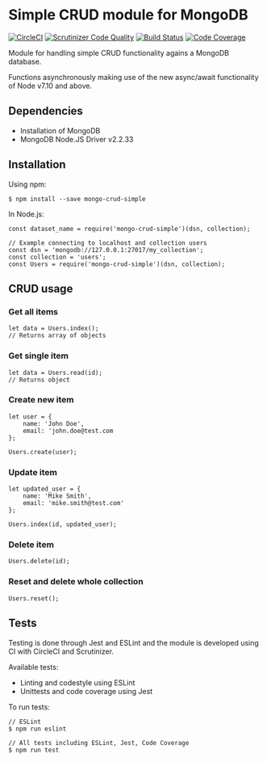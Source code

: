 # Simple CRUD module for MongoDB

[![CircleCI](https://circleci.com/gh/almrooth/mongo-crud-simple.svg?style=svg)](https://circleci.com/gh/almrooth/mongo-crud-simple)
[![Scrutinizer Code Quality](https://scrutinizer-ci.com/g/almrooth/mongo-crud-simple/badges/quality-score.png?b=master)](https://scrutinizer-ci.com/g/almrooth/mongo-crud-simple/?branch=master)
[![Build Status](https://scrutinizer-ci.com/g/almrooth/mongo-crud-simple/badges/build.png?b=master)](https://scrutinizer-ci.com/g/almrooth/mongo-crud-simple/build-status/master)
[![Code Coverage](https://scrutinizer-ci.com/g/almrooth/mongo-crud-simple/badges/coverage.png?b=master)](https://scrutinizer-ci.com/g/almrooth/mongo-crud-simple/?branch=master)

Module for handling simple CRUD functionality agains a MongoDB database.

Functions asynchronously making use of the new async/await functionality of Node v7.10 and above.

## Dependencies

* Installation of MongoDB
* MongoDB Node.JS Driver v2.2.33

## Installation

Using npm:

```
$ npm install --save mongo-crud-simple
```

In Node.js:

```
const dataset_name = require('mongo-crud-simple')(dsn, collection);

// Example connecting to localhost and collection users
const dsn = 'mongodb://127.0.0.1:27017/my_collection';
const collection = 'users';
const Users = require('mongo-crud-simple')(dsn, collection);
```

## CRUD usage

### Get all items

```
let data = Users.index();
// Returns array of objects
```

### Get single item

```
let data = Users.read(id);
// Returns object
```

### Create new item

```
let user = {
    name: 'John Doe',
    email: 'john.doe@test.com
};

Users.create(user);
```

### Update item

```
let updated_user = {
    name: 'Mike Smith',
    email: 'mike.smith@test.com'
};

Users.index(id, updated_user);
```

### Delete item

```
Users.delete(id);
```

### Reset and delete whole collection

```
Users.reset();
```

## Tests

Testing is done through Jest and ESLint and the module is developed using CI with CircleCI and Scrutinizer.

Available tests:

* Linting and codestyle using ESLint
* Unittests and code coverage using Jest

To run tests:

```
// ESLint
$ npm run eslint

// All tests including ESLint, Jest, Code Coverage
$ npm run test
```
